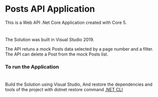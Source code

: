 # Posts API Application

This is a Web API .Net Core Application created with Core 5.
#
The Solution was built in Visual Studio 2019.

The API retuns a mock Posts data selected by a page number and a filter.
The API can delete a Post from the mock Posts list.

### To run the Application
#

Build the Solution using Visual Studio,
And restore the dependencies and tools of the project with dotnet restore command [.NET CLI](https://docs.microsoft.com/en-us/dotnet/core/tools/dotnet-restore)

